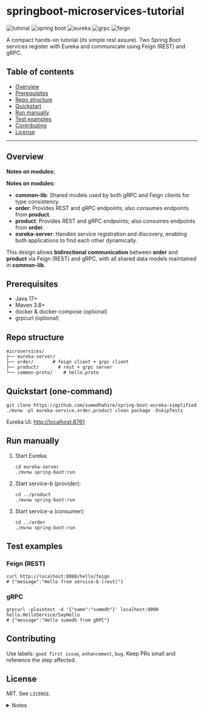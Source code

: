 <!-- README snippet — paste into README.md -->
<h1>springboot-microservices-tutorial</h1>

<!-- <p>
  <img src="assets/demo-gif.gif" alt="demo" width="720" />
</p>
 -->
<p>
  <img src="https://img.shields.io/badge/type-tutorial-green" alt="tutorial" />
  <img src="https://img.shields.io/badge/springboot-3.x-blue" alt="spring boot" />
  <img src="https://img.shields.io/badge/eureka-registered-yellow" alt="eureka" />
  <img src="https://img.shields.io/badge/grpc-supported-lightgrey" alt="grpc" />
  <img src="https://img.shields.io/badge/feign-client-blueviolet" alt="feign" />
</p>

<p>A compact hands-on tutorial (its simple rest assure). Two Spring Boot services register with Eureka and communicate using Feign (REST) and gRPC.</p>

<h2>Table of contents</h2>
<ul>
  <li><a href="#overview">Overview</a></li>
  <li><a href="#prerequisites">Prerequisites</a></li>
  <li><a href="#structure">Repo structure</a></li>
  <li><a href="#quickstart">Quickstart</a></li>
  <li><a href="#run-manually">Run manually</a></li>
  <li><a href="#test-examples">Test examples</a></li>
  <li><a href="#contributing">Contributing</a></li>
  <li><a href="#license">License</a></li>
</ul>

<hr/>

<h2 id="overview">Overview</h2>
<p>
  <strong>Notes on modules:</strong>
</p>
<p>
  <strong>Notes on modules:</strong>
</p>
<ul>
  <li><strong>common-lib</strong>: Shared models used by both gRPC and Feign clients for type consistency.</li>
  <li><strong>order</strong>: Provides REST and gRPC endpoints; also consumes endpoints from <strong>product</strong>.</li>
  <li><strong>product</strong>: Provides REST and gRPC endpoints; also consumes endpoints from <strong>order</strong>.</li>
  <li><strong>eureka-server</strong>: Handles service registration and discovery, enabling both applications to find each other dynamically.</li>
</ul>

<p>
  This design allows <strong>bidirectional communication</strong> between <strong>order</strong> and <strong>product</strong> via Feign (REST) and gRPC, with all shared data models maintained in <strong>common-lib</strong>.
</p>

<h2 id="prerequisites">Prerequisites</h2>
<ul>
  <li>Java 17+</li>
  <li>Maven 3.8+</li>
  <li>docker &amp; docker-compose (optional)</li>
  <li>grpcurl (optional)</li>
</ul>

<h2 id="structure">Repo structure</h2>
<pre><code>microservices/
├── eureka-server/
├── order/       # feign client + grpc client
├── product/       # rest + grpc server
└── common-proto/    # hello.proto
</code></pre>

<h2 id="quickstart">Quickstart (one-command)</h2>
<pre><code>git clone https://github.com/sumedhahire/spring-boot-eureka-simplified
./mvnw -pl eureka-service,order,product clean package -DskipTests
</code></pre>
<p>Eureka UI: <a href="http://localhost:8761">http://localhost:8761</a></p>

<h2 id="run-manually">Run manually</h2>
<ol>
  <li>Start Eureka:
    <pre><code>cd eureka-server
./mvnw spring-boot:run</code></pre>
  </li>
  <li>Start service-b (provider):
    <pre><code>cd ../product
./mvnw spring-boot:run</code></pre>
  </li>
  <li>Start service-a (consumer):
    <pre><code>cd ../order
./mvnw spring-boot:run</code></pre>
  </li>
</ol>

<h2 id="test-examples">Test examples</h2>
<h3>Feign (REST)</h3>
<pre><code>curl http://localhost:8080/hello/feign
# {"message":"Hello from service-b (rest)"}</code></pre>

<h3>gRPC</h3>
<pre><code>grpcurl -plaintext -d '{"name":"sumedh"}' localhost:9090 hello.HelloService/SayHello
# {"message":"Hello sumedh from gRPC"}</code></pre>

<h2 id="contributing">Contributing</h2>
<p>Use labels: <code>good first issue</code>, <code>enhancement</code>, <code>bug</code>. Keep PRs small and reference the step affected.</p>

<h2 id="license">License</h2>
<p>MIT. See <code>LICENSE</code>.</p>

<details>
  <summary>Notes</summary>
  <p>GitHub strips &lt;style&gt; and many attributes. This HTML uses supported tags only so it renders inside README.md. For a full HTML/CSS page host it via GitHub Pages and put the file in <code>/docs</code> or use the <code>gh-pages</code> branch.</p>
</details>
